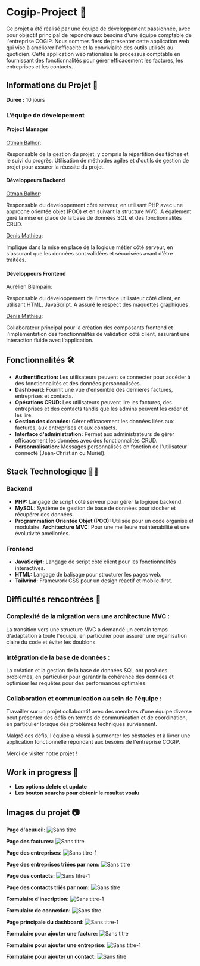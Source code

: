 # Cogip-Project 🚀

Ce projet a été réalisé par une équipe de développement passionnée, avec pour objectif principal de répondre aux besoins d'une équipe comptable de l'entreprise COGIP. Nous sommes fiers de présenter cette application web qui vise à améliorer l'efficacité et la convivialité des outils utilisés au quotidien. Cette application web rationalise le processus comptable en fournissant des fonctionnalités pour gérer efficacement les factures, les entreprises et les contacts.

## Informations du Projet 🤝

**Durée :** 10 jours

### L'équipe de dévelopement

#### Project Manager

  [Otman Balhor](https://github.com/otmanbalhor):
    
Responsable de la gestion du projet, y compris la répartition des tâches et le suivi du progrès. Utilisation de méthodes agiles et d'outils de gestion de projet pour assurer la réussite du projet.

#### Développeurs Backend

  [Otman Balhor](https://github.com/otmanbalhor): 
    
  Responsable du développement côté serveur, en utilisant PHP avec une approche orientée objet (POO) et en suivant la structure MVC. A également géré la mise en place de la base de données SQL et des fonctionnalités CRUD.
    
  [Denis Mathieu](https://github.com/DenisMth):
    
  Impliqué dans la mise en place de la logique métier côté serveur, en s'assurant que les données sont validées et sécurisées avant d'être traitées.

#### Développeurs Frontend

  [Aurélien Blampain](https://github.com/Aurelien229):
    
  Responsable du développement de l'interface utilisateur côté client, en utilisant HTML, JavaScript. A assuré le respect des maquettes graphiques .
    
  [Denis Mathieu](https://github.com/DenisMth):
    
  Collaborateur principal pour la création des composants frontend et l'implémentation des fonctionnalités de validation côté client, assurant une interaction fluide avec                              l'application.

## Fonctionnalités 🛠️

* **Authentification:** Les utilisateurs peuvent se connecter pour accéder à des fonctionnalités et des données personnalisées.
* **Dashboard:** Fournit une vue d'ensemble des dernières factures, entreprises et contacts.
* **Opérations CRUD:** Les utilisateurs peuvent lire les factures, des entreprises et des contacts tandis que les admins peuvent les créer et les lire.
* **Gestion des données:** Gérer efficacement les données liées aux factures, aux entreprises et aux contacts.
* **Interface d'administration:** Permet aux administrateurs de gérer efficacement les données avec des fonctionnalités CRUD.
* **Personnalisation:** Messages personnalisés en fonction de l'utilisateur connecté (Jean-Christian ou Muriel).

## Stack Technologique 👨‍💻
### Backend
* **PHP:** Langage de script côté serveur pour gérer la logique backend.
* **MySQL:** Système de gestion de base de données pour stocker et récupérer des données.
* **Programmation Orientée Objet (POO):** Utilisée pour un code organisé et modulaire.
**Architecture MVC:** Pour une meilleure maintenabilité et une évolutivité améliorées.
  
### Frontend
* **JavaScript:** Langage de script côté client pour les fonctionnalités interactives.
* **HTML:** Langage de balisage pour structurer les pages web.
* **Tailwind:** Framework CSS pour un design réactif et mobile-first.

## Difficultés rencontrées 🤯

  ### Complexité de la migration vers une architecture MVC :
  La transition vers une structure MVC a demandé un certain temps d'adaptation à toute l'équipe, en particulier pour assurer une organisation claire du code et éviter les doublons.

  ### Intégration de la base de données : 
  La création et la gestion de la base de données SQL ont posé des problèmes, en particulier pour garantir la cohérence des données et optimiser les requêtes pour des performances optimales.

  ### Collaboration et communication au sein de l'équipe : 
  Travailler sur un projet collaboratif avec des membres d'une équipe diverse peut présenter des défis en termes de communication et de coordination, en particulier lorsque des problèmes techniques surviennent.

  Malgré ces défis, l'équipe a réussi à surmonter les obstacles et à livrer une application fonctionnelle répondant aux besoins de l'entreprise COGIP.
  
   Merci de visiter notre projet !

## Work in progress 🚧

* **Les options delete et update**
* **Les bouton searchs pour obtenir le resultat voulu**

## Images du projet 📷

**Page d'acuueil:**
![Sans titre](https://github.com/otmanbalhor/Cogip-Project/assets/151409181/04ea7c18-7211-4023-a219-01d269ca7d5e)

**Page des factures:**
![Sans titre](https://github.com/otmanbalhor/Cogip-Project/assets/151409181/1e817389-45f6-43a5-b14a-b5ebb12ce410)

**Page des entreprises:**
![Sans titre-1](https://github.com/otmanbalhor/Cogip-Project/assets/151409181/0e59333f-99ba-4c91-9343-171a9b1e73a4)

**Page des entreprises triées par nom:**
![Sans titre](https://github.com/otmanbalhor/Cogip-Project/assets/151409181/48c51a8d-a2ea-4a84-bef7-be98d9c49f5c)

**Page des contacts:**
![Sans titre-1](https://github.com/otmanbalhor/Cogip-Project/assets/151409181/cd182b74-1c78-4bce-8ddb-2a81aeadd16a)

**Page des contacts triés par nom:**
![Sans titre](https://github.com/otmanbalhor/Cogip-Project/assets/151409181/5cf1c743-29d8-470e-9578-30f264e5844f)

**Formulaire d'inscription:**
![Sans titre-1](https://github.com/otmanbalhor/Cogip-Project/assets/151409181/cd6f0a7e-3bfb-42cb-899d-8d48d274f9a9)

**Formulaire de connexion:**
![Sans titre](https://github.com/otmanbalhor/Cogip-Project/assets/151409181/eda0e4c9-683a-48d4-b918-2fe61c9e1b49)

**Page principale du dashboard**:
![Sans titre-1](https://github.com/otmanbalhor/Cogip-Project/assets/151409181/9e6f7bc8-b770-47de-94da-e9e5a5d0148c)

**Formulaire pour ajouter une facture:**
![Sans titre](https://github.com/otmanbalhor/Cogip-Project/assets/151409181/4a84d6c1-e45e-46a5-9c00-c9146389b46b)

**Formulaire pour ajouter une entreprise:**
![Sans titre-1](https://github.com/otmanbalhor/Cogip-Project/assets/151409181/fae1b603-721b-4df8-8107-8e3167ee1ff1)

**Formulaire pour ajouter un contact:**
![Sans titre](https://github.com/otmanbalhor/Cogip-Project/assets/151409181/1347d38b-bff9-4f10-8242-f4bc895b40d7)















    
